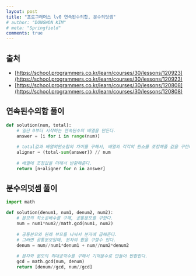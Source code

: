 ```yaml
---
layout: post
title: "프로그래머스 lv0 연속된수의합, 분수의덧셈"
# author: "DONGWON KIM"
# meta: "Springfield"
comments: true
---
```

## 출처
- [https://school.programmers.co.kr/learn/courses/30/lessons/120923](https://school.programmers.co.kr/learn/courses/30/lessons/120923)
- [https://school.programmers.co.kr/learn/courses/30/lessons/120808](https://school.programmers.co.kr/learn/courses/30/lessons/120808)

## 연속된수의합 풀이
```python
def solution(num, total):
    # 일단 0부터 시작하는 연속된수의 배열을 만든다.
    answer = [i for i in range(num)]
    
    # total값과 배열의원소합의 차이를 구해서, 배열의 각각의 원소를 조정해줄 값을 구한다.
    aligner = (total-sum(answer)) // num
    
    # 배열에 조정값을 더해서 반환해준다.
    return [n+aligner for n in answer]
```

## 분수의덧셈 풀이
```python
import math

def solution(denum1, num1, denum2, num2):
    # 분모의 최소공배수를 구해, 공통분모를 구한다.
    num = num1*num2//math.gcd(num1, num2)
    
    # 공통분모와 원래 부모를 나눠서 분자에 곱해준다.
    # 그러면 공통분모일때, 분자의 합을 구할수 있다.
    denum = num//num1*denum1 + num//num2*denum2
    
    # 분자와 분모의 최대공약수를 구해서 기약분수로 만들어 반환한다.
    gcd = math.gcd(num, denum)
    return [denum//gcd, num//gcd]
```
